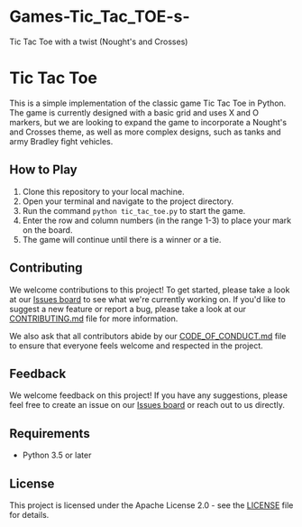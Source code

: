 # Games-Tic_Tac_TOE-s-
Tic Tac Toe with a twist (Nought's and Crosses) 
# Tic Tac Toe

This is a simple implementation of the classic game Tic Tac Toe in Python. The game is currently designed with a basic grid and uses X and O markers, but we are looking to expand the game to incorporate a Nought's and Crosses theme, as well as more complex designs, such as tanks and army Bradley fight vehicles.

## How to Play

1. Clone this repository to your local machine.
2. Open your terminal and navigate to the project directory.
3. Run the command `python tic_tac_toe.py` to start the game.
4. Enter the row and column numbers (in the range 1-3) to place your mark on the board.
5. The game will continue until there is a winner or a tie.

## Contributing

We welcome contributions to this project! To get started, please take a look at our [Issues board](https://github.com/yourusername/tic-tac-toe/issues) to see what we're currently working on. If you'd like to suggest a new feature or report a bug, please take a look at our [CONTRIBUTING.md](CONTRIBUTING.md) file for more information.

We also ask that all contributors abide by our [CODE_OF_CONDUCT.md](CODE_OF_CONDUCT.md) file to ensure that everyone feels welcome and respected in the project.

## Feedback

We welcome feedback on this project! If you have any suggestions, please feel free to create an issue on our [Issues board](https://github.com/yourusername/tic-tac-toe/issues) or reach out to us directly.

## Requirements

- Python 3.5 or later

## License

This project is licensed under the Apache License 2.0 - see the [LICENSE](LICENSE) file for details.

